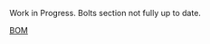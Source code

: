 Work in Progress. Bolts section not fully up to date.

[BOM](https://docs.google.com/spreadsheets/d/1rttVg8Ff3fgsPedlMMFiKo6rYP4tSjWZuqir-3zcSh8/edit?usp=sharing)
